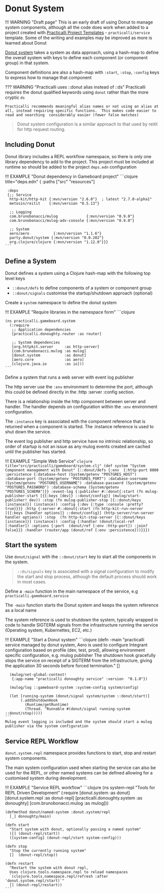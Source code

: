 # Donut System

!!! WARNING "Draft page"
    This is an early draft of using Donut to manage system components, although all the code does work when added to a project created with [Practicalli Project Templates](https://github.com/practicalli/project-templates/) - `practicalli/service` template.  Some of the writing and examples may be improved as more is learned about Donut


[Donut system](https://github.com/donut-party/system) takes a system as data approach, using a hash-map to define the overall system with keys to define each component (or component group) in that system.

Component definitions are also a hash-map with `:start`, `:stop`, `:config` keys to express how to manage that component

??? WARNING "Practicalli uses ::donut alias instead of ::ds"
    Practicalli requires the donut qualified keywords using `donut` rather than the more cryptic `ds`

    Practicalli recommends meaningful alias names or not using an alias at all, instead requiring specific functions.  This makes code easier to read and searching  considerably easier (fewer false matches)



> Donut system configuration is a similar approach to that used by reitit for http request routing.


## Including Donut

Donut library includes a REPL workflow namespace, so there is only one library dependency to add to the project.  This project must be included at runtime so should be added to the project `deps.edn` configuration

!!! EXAMPLE "Donut dependency in Gameboard project"
    ```clojure title="deps.edn"
    {
    :paths
     ["src" "resources"]

     :deps
     {;; Service
      http-kit/http-kit {:mvn/version "2.6.0"}  ; latest "2.7.0-alpha1"
      metosin/reitit    {:mvn/version "0.5.13"}

      ;; Logging
      com.brunobonacci/mulog             {:mvn/version "0.9.0"}
      com.brunobonacci/mulog-adv-console {:mvn/version "0.9.0"}

      ;; System
      aero/aero           {:mvn/version "1.1.6"}
      party.donut/system {:mvn/version "0.0.202"}
      org.clojure/clojure {:mvn/version "1.12.0"}}}
    ```


## Define a System

Donut defines a system using a Clojure hash-map with the following top level keys

- `::donut/defs` to define components of a system or component group
- `::donut/signals` customise the startup/shutdown approach (optional)


Create a `system` namespace to define the donut system


!!! EXAMPLE "Require libraries in the namespace form"
    ```clojure

    (ns practicalli.gameboard.system
      (:require
       ;; Application dependencies
       [practicalli.donoughty.router :as router]

       ;; System dependencies
       [org.httpkit.server     :as http-server]
       [com.brunobonacci.mulog :as mulog]
       [donut.system           :as donut]
       [aero.core              :as aero]
       [clojure.java.io        :as io]))
    ```

Define a system that runs a web server with event log publisher

The http server use the `:env` environment to determine the port, although this could be defined directly in the :http :server :config section.

There is a relationship inside the http component between server and handler.  The handler depends on configuration within the `:env` environment configuration.

The `:instance` key is associated with the component reference that is returned when a component is started.  The :instance reference is used to shut down the service.

The event log publisher and http service have no intrinsic relationship, so order of startup is not an issue as any mulog events created are cached until the publisher has started.

!!! EXAMPLE "Simple Web Service"
    ```clojure title="src/practicalli/gameboard/system.clj"
    (def system
      "System Component management with Donut"
      {::donut/defs
       {:env  {:http-port 8080
               :persistence {:database-host (System/getenv "POSTGRES_HOST")
                             :database-port (System/getenv "POSTGRES_PORT")
                             :database-username (System/getenv "POSTGRES_USERNAME")
                             :database-password (System/getenv "POSTGRES_PASSWORD")
                             :database-schema (System/getenv "POSTGRES_SCHEMA")}}
        :event-log {:publisher
                    #::donut{:start (fn mulog-publisher-start
                                      [{{:keys [dev]} ::donut/config}]
                                      (mulog/start-publisher! dev))
                             :stop (fn mulog-publisher-stop
                                     [{::donut/keys [instance]}]
                                     (instance))
                             :config {:dev {:type :console :pretty? true}}}}
        :http {:server
               #::donut{:start (fn http-kit-run-server
                                 [{{:keys [handler options]} ::donut/config}]
                                 (http-server/run-server handler options))
                        :stop  (fn http-kit-stop-server
                                 [{::donut/keys [instance]}]
                                 (instance))
                        :config {:handler (donut/local-ref [:handler])
                                 :options {:port  (donut/ref [:env :http-port])
                                           :join? false}}}
               :handler (router/app (donut/ref [:env :persistence]))}}})
    ```


## Start the system

Use `donut/signal` with the `::donut/start` key to start all the components in the system.

> `::ds/signals` key is associated with a signal configuration to modify the start and stop process, although the default process should work in most cases.

Define a `-main` function in the main namespace of the service, e.g `practicalli.gameboard.service`

The `-main` function starts the Donut system and keeps the system reference as a local name

The system reference is used to shutdown the system, typically wrapped in code to handle SIGTERM signals from the infrastructure running the service (Operating system, Kubernettes, EC2, etc.)



!!! EXAMPLE "Start a Donut system"
    ```clojure
    (defn -main
      "practicalli service managed by donut system,
      Aero is used to configure Integrant configuration based on profile (dev, test, prod),
      allowing environment specific configuration, e.g. mulog publisher
      The shutdown hook gracefully stops the service on receipt of a SIGTERM from the infrastructure,
      giving the application 30 seconds before forced termination."
      []

      (mulog/set-global-context!
       {:app-name "practicalli donoughty service" :version  "0.1.0"})

      (mulog/log ::gameboard-system :system-config system/config)

      (let [running-system (donut/signal system/system ::donut/start)]
           (.addShutdownHook
             (Runtime/getRuntime)
             (Thread. ^Runnable #(donut/signal running-system ::donut/stop)))))
    ```
    Mulog event logging is included and the system should start a mulog publisher via the system configuration


## Service REPL Workflow

`donut.system.repl` namespace provides functions to start, stop and restart system components.

The main system configuration used when starting the service can also be used for the REPL, or other named systems can be defined allowing for a customised system during development.


!!! EXAMPLE "Service REPL workflow"
    ```clojure
    (ns system-repl
      "Tools for REPL Driven Development"
      (:require
       [donut.system :as donut]
       [donut.system.repl :as donut-repl]
       [practicalli.donoughty.system :as donoughty]
       [com.brunobonacci.mulog :as mulog]))

    (defmethod donut/named-system :donut.system/repl
      [_] donoughty/main)

    (defn start
      "Start system with donut, optionally passing a named system"
      ([] (donut-repl/start))
      ([system-config] (donut-repl/start system-config)))

    (defn stop
      "Stop the currently running system"
      []  (donut-repl/stop))

    (defn restart
      "Restart the system with donut repl,
      Uses clojure.tools.namespace.repl to reload namespaces
      `(clojure.tools.namespace.repl/refresh :after 'donut.system.repl/start)`"
      [] (donut-repl/restart))
    ```

